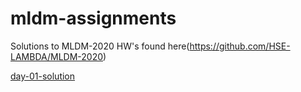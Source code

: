 # mldm-assignments

Solutions to MLDM-2020 HW's found here(https://github.com/HSE-LAMBDA/MLDM-2020)

[day-01-solution](day-01/MLDM_2020_seminar01_homework.ipynb)